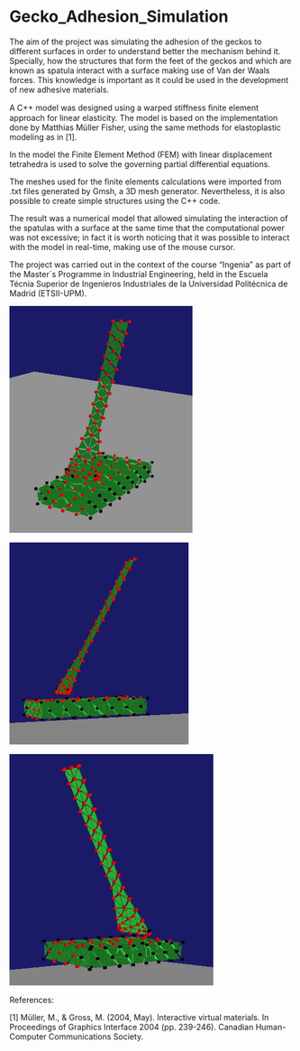 # Gecko_Adhesion_Simulation
The aim of the project was simulating the adhesion of the geckos to different surfaces in order to understand better the mechanism behind it. Specially, how the structures that form the feet of the geckos and which are known as spatula interact with a surface making use of Van der Waals forces. This knowledge is important as it could be used in the development of new adhesive materials. 

A C++ model was designed using a warped stiffness ﬁnite element approach for linear elasticity. The  model is based on the implementation done by Matthias Müller Fisher, using the same methods for elastoplastic modeling as in [1]. 

In the model the Finite Element Method (FEM) with linear displacement tetrahedra is used to solve the governing partial differential equations.

The meshes used for the finite elements calculations were imported from .txt files generated by Gmsh, a 3D mesh generator. Nevertheless, it is also possible to create simple structures using the C++ code. 

The result was a numerical model that allowed simulating the interaction of the spatulas with a surface at the same time that the computational power was not excessive; in fact it is worth noticing that it was possible to interact with the model in real-time, making use of the mouse cursor.

The project was carried out in the context of the course “Ingenia” as part of the Master´s Programme in Industrial Engineering, held in the Escuela Técnia Superior de Ingenieros Industriales de la Universidad Politécnica de Madrid (ETSII-UPM).

![Figure 1: Spatula and substrate 1 ](Screen_Shot/Captura1.JPG)

![Figure 2: Spatula and substrate 2 ](Screen_Shot/Captura2.JPG)

![Figure 3: Spatula and substrate 3 ](Screen_Shot/Captura3.JPG)

References:

[1] Müller, M., & Gross, M. (2004, May). Interactive virtual materials. In Proceedings of Graphics Interface 2004 (pp. 239-246). Canadian Human-Computer Communications Society.

